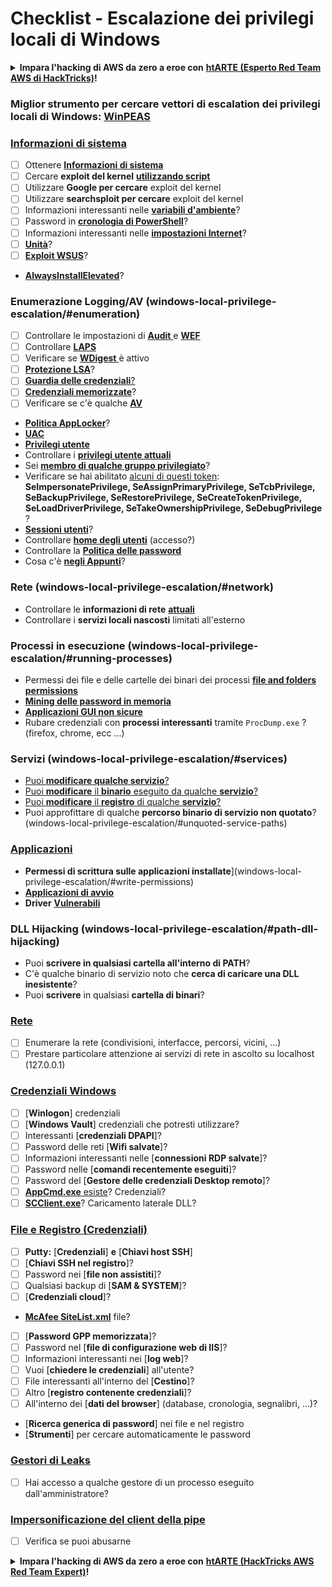 # Checklist - Escalazione dei privilegi locali di Windows

<details>

<summary><strong>Impara l'hacking di AWS da zero a eroe con</strong> <a href="https://training.hacktricks.xyz/courses/arte"><strong>htARTE (Esperto Red Team AWS di HackTricks)</strong></a><strong>!</strong></summary>

Altri modi per supportare HackTricks:

* Se desideri vedere la tua **azienda pubblicizzata su HackTricks** o **scaricare HackTricks in PDF** Controlla i [**PIANI DI ABBONAMENTO**](https://github.com/sponsors/carlospolop)!
* Ottieni il [**merchandising ufficiale di PEASS & HackTricks**](https://peass.creator-spring.com)
* Scopri [**La Famiglia PEASS**](https://opensea.io/collection/the-peass-family), la nostra collezione di esclusive [**NFT**](https://opensea.io/collection/the-peass-family)
* **Unisciti al** 💬 [**gruppo Discord**](https://discord.gg/hRep4RUj7f) o al [**gruppo telegram**](https://t.me/peass) o **seguici** su **Twitter** 🐦 [**@carlospolopm**](https://twitter.com/hacktricks_live)**.**
* **Condividi i tuoi trucchi di hacking inviando PR a** [**HackTricks**](https://github.com/carlospolop/hacktricks) e [**HackTricks Cloud**](https://github.com/carlospolop/hacktricks-cloud) github repos.

</details>

### **Miglior strumento per cercare vettori di escalation dei privilegi locali di Windows:** [**WinPEAS**](https://github.com/carlospolop/privilege-escalation-awesome-scripts-suite/tree/master/winPEAS)

### [Informazioni di sistema](windows-local-privilege-escalation/#system-info)

* [ ] Ottenere [**Informazioni di sistema**](windows-local-privilege-escalation/#system-info)
* [ ] Cercare **exploit del kernel** [**utilizzando script**](windows-local-privilege-escalation/#version-exploits)
* [ ] Utilizzare **Google per cercare** exploit del kernel
* [ ] Utilizzare **searchsploit per cercare** exploit del kernel
* [ ] Informazioni interessanti nelle [**variabili d'ambiente**](windows-local-privilege-escalation/#environment)?
* [ ] Password in [**cronologia di PowerShell**](windows-local-privilege-escalation/#powershell-history)?
* [ ] Informazioni interessanti nelle [**impostazioni Internet**](windows-local-privilege-escalation/#internet-settings)?
* [ ] [**Unità**](windows-local-privilege-escalation/#drives)?
* [ ] [**Exploit WSUS**](windows-local-privilege-escalation/#wsus)?
* [**AlwaysInstallElevated**](windows-local-privilege-escalation/#alwaysinstallelevated)?

### Enumerazione Logging/AV (windows-local-privilege-escalation/#enumeration)

* [ ] Controllare le impostazioni di [**Audit** ](windows-local-privilege-escalation/#audit-settings)e [**WEF** ](windows-local-privilege-escalation/#wef)
* [ ] Controllare [**LAPS**](windows-local-privilege-escalation/#laps)
* [ ] Verificare se [**WDigest** ](windows-local-privilege-escalation/#wdigest)è attivo
* [ ] [**Protezione LSA**](windows-local-privilege-escalation/#lsa-protection)?
* [ ] [**Guardia delle credenziali**](windows-local-privilege-escalation/#credentials-guard)[?](windows-local-privilege-escalation/#cached-credentials)
* [ ] [**Credenziali memorizzate**](windows-local-privilege-escalation/#cached-credentials)?
* [ ] Verificare se c'è qualche [**AV**](windows-av-bypass)
* [**Politica AppLocker**](authentication-credentials-uac-and-efs#applocker-policy)?
* [**UAC**](authentication-credentials-uac-and-efs/uac-user-account-control)
* [**Privilegi utente**](windows-local-privilege-escalation/#users-and-groups)
* Controllare i [**privilegi utente attuali**](windows-local-privilege-escalation/#users-and-groups)
* Sei [**membro di qualche gruppo privilegiato**](windows-local-privilege-escalation/#privileged-groups)?
* Verificare se hai abilitato [alcuni di questi token](windows-local-privilege-escalation/#token-manipulation): **SeImpersonatePrivilege, SeAssignPrimaryPrivilege, SeTcbPrivilege, SeBackupPrivilege, SeRestorePrivilege, SeCreateTokenPrivilege, SeLoadDriverPrivilege, SeTakeOwnershipPrivilege, SeDebugPrivilege** ?
* [**Sessioni utenti**](windows-local-privilege-escalation/#logged-users-sessions)?
* Controllare [**home degli utenti**](windows-local-privilege-escalation/#home-folders) (accesso?)
* Controllare la [**Politica delle password**](windows-local-privilege-escalation/#password-policy)
* Cosa c'è [**negli Appunti**](windows-local-privilege-escalation/#get-the-content-of-the-clipboard)?

### Rete (windows-local-privilege-escalation/#network)

* Controllare le **informazioni di rete** [**attuali**](windows-local-privilege-escalation/#network)
* Controllare i **servizi locali nascosti** limitati all'esterno

### Processi in esecuzione (windows-local-privilege-escalation/#running-processes)

* Permessi dei file e delle cartelle dei binari dei processi [**file and folders permissions**](windows-local-privilege-escalation/#file-and-folder-permissions)
* [**Mining delle password in memoria**](windows-local-privilege-escalation/#memory-password-mining)
* [**Applicazioni GUI non sicure**](windows-local-privilege-escalation/#insecure-gui-apps)
* Rubare credenziali con **processi interessanti** tramite `ProcDump.exe` ? (firefox, chrome, ecc ...)

### Servizi (windows-local-privilege-escalation/#services)

* [Puoi **modificare qualche servizio**?](windows-local-privilege-escalation#permissions)
* [Puoi **modificare** il **binario** eseguito da qualche **servizio**?](windows-local-privilege-escalation/#modify-service-binary-path)
* [Puoi **modificare** il **registro** di qualche **servizio**?](windows-local-privilege-escalation/#services-registry-modify-permissions)
* Puoi approfittare di qualche **percorso binario di servizio non quotato**? (windows-local-privilege-escalation/#unquoted-service-paths)

### [**Applicazioni**](windows-local-privilege-escalation/#applications)

* **Permessi di scrittura sulle applicazioni installate**](windows-local-privilege-escalation/#write-permissions)
* [**Applicazioni di avvio**](windows-local-privilege-escalation/#run-at-startup)
* **Driver** [**Vulnerabili**](windows-local-privilege-escalation/#drivers)

### DLL Hijacking (windows-local-privilege-escalation/#path-dll-hijacking)

* Puoi **scrivere in qualsiasi cartella all'interno di PATH**?
* C'è qualche binario di servizio noto che **cerca di caricare una DLL inesistente**?
* Puoi **scrivere** in qualsiasi **cartella di binari**?
### [Rete](windows-local-privilege-escalation/#network)

* [ ] Enumerare la rete (condivisioni, interfacce, percorsi, vicini, ...)
* [ ] Prestare particolare attenzione ai servizi di rete in ascolto su localhost (127.0.0.1)

### [Credenziali Windows](windows-local-privilege-escalation/#windows-credentials)

* [ ] [**Winlogon**] credenziali
* [ ] [**Windows Vault**] credenziali che potresti utilizzare?
* [ ] Interessanti [**credenziali DPAPI**]?
* [ ] Password delle reti [**Wifi salvate**]?
* [ ] Informazioni interessanti nelle [**connessioni RDP salvate**]?
* [ ] Password nelle [**comandi recentemente eseguiti**]?
* [ ] Password del [**Gestore delle credenziali Desktop remoto**]?
* [ ] [**AppCmd.exe** esiste](windows-local-privilege-escalation/#appcmd-exe)? Credenziali?
* [ ] [**SCClient.exe**](windows-local-privilege-escalation/#scclient-sccm)? Caricamento laterale DLL?

### [File e Registro (Credenziali)](windows-local-privilege-escalation/#files-and-registry-credentials)

* [ ] **Putty:** [**Credenziali**] **e** [**Chiavi host SSH**]
* [ ] [**Chiavi SSH nel registro**]?
* [ ] Password nei [**file non assistiti**]?
* [ ] Qualsiasi backup di [**SAM & SYSTEM**]?
* [ ] [**Credenziali cloud**]?
* [**McAfee SiteList.xml**](windows-local-privilege-escalation/#mcafee-sitelist.xml) file?
* [ ] [**Password GPP memorizzata**]?
* [ ] Password nel [**file di configurazione web di IIS**]?
* [ ] Informazioni interessanti nei [**log web**]?
* [ ] Vuoi [**chiedere le credenziali**] all'utente?
* [ ] File interessanti all'interno del [**Cestino**]?
* [ ] Altro [**registro contenente credenziali**]?
* [ ] All'interno dei [**dati del browser**] (database, cronologia, segnalibri, ...)?
* [**Ricerca generica di password**] nei file e nel registro
* [**Strumenti**] per cercare automaticamente le password

### [Gestori di Leaks](windows-local-privilege-escalation/#leaked-handlers)

* [ ] Hai accesso a qualche gestore di un processo eseguito dall'amministratore?

### [Impersonificazione del client della pipe](windows-local-privilege-escalation/#named-pipe-client-impersonation)

* [ ] Verifica se puoi abusarne

<details>

<summary><strong>Impara l'hacking di AWS da zero a eroe con</strong> <a href="https://training.hacktricks.xyz/courses/arte"><strong>htARTE (HackTricks AWS Red Team Expert)</strong></a><strong>!</strong></summary>

Altri modi per supportare HackTricks:

* Se vuoi vedere la tua **azienda pubblicizzata in HackTricks** o **scaricare HackTricks in PDF** Controlla i [**PIANI DI ABBONAMENTO**](https://github.com/sponsors/carlospolop)!
* Ottieni il [**merchandising ufficiale PEASS & HackTricks**](https://peass.creator-spring.com)
* Scopri [**The PEASS Family**](https://opensea.io/collection/the-peass-family), la nostra collezione di [**NFT esclusivi**](https://opensea.io/collection/the-peass-family)
* **Unisciti al** 💬 [**gruppo Discord**](https://discord.gg/hRep4RUj7f) o al [**gruppo telegram**](https://t.me/peass) o **seguici** su **Twitter** 🐦 [**@carlospolopm**](https://twitter.com/hacktricks_live)**.**
* **Condividi i tuoi trucchi di hacking inviando PR a** [**HackTricks**](https://github.com/carlospolop/hacktricks) e [**HackTricks Cloud**](https://github.com/carlospolop/hacktricks-cloud) github repos.

</details>

